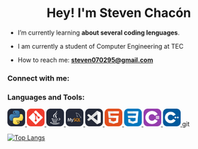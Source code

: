 <h1 align="center">Hey! I'm Steven Chacón</h1>

- I’m currently learning **about several coding lenguages**.

- I am currently a student of Computer Engineering at TEC

- How to reach me: **steven070295@gmail.com**

<h3 align="left">Connect with me:</h3>

<h3 align="left">Languages and Tools:</h3>

<p align="left">  

<!-- Python -->
<a href="https://www.python.org" target="_blank" rel="noreferrer"> 
  <img src="https://github.com/tandpfun/skill-icons/blob/main/icons/Python-Dark.svg" alt="python" width="40" height="40"/>
</a>

<!-- Git -->
<a href="https://git-scm.com/" target="_blank" rel="noreferrer"> 
  <img src="https://github.com/tandpfun/skill-icons/blob/main/icons/Git.svg" alt="git" width="40" height="40"/>
</a>

<!-- Java -->
<a href="https://www.java.com" target="_blank" rel="noreferrer"> 
  <img src="https://github.com/tandpfun/skill-icons/blob/main/icons/Java-Dark.svg" alt="java" width="40" height="40"/>
</a>

<!-- MySQL -->
<a href="https://www.mysql.com/" target="_blank" rel="noreferrer"> 
  <img src="https://github.com/tandpfun/skill-icons/blob/main/icons/MySQL-Dark.svg" alt="mysql" width="40" height="40"/>
</a>

<!-- VSCode -->
<a href="https://code.visualstudio.com/" target="_blank" rel="noreferrer"> 
  <img src="https://github.com/tandpfun/skill-icons/blob/main/icons/VSCode-Dark.svg" alt="vscode" width="40" height="40"/>
</a>

<!-- HTML -->
<a href="https://www.w3schools.com/html/" target="_blank" rel="noreferrer"> 
  <img src="https://github.com/tandpfun/skill-icons/blob/main/icons/HTML.svg" alt="html5" width="40" height="40"/>
</a>

<!-- CSS -->
<a href="https://www.w3schools.com/css/" target="_blank" rel="noreferrer"> 
  <img src="https://github.com/tandpfun/skill-icons/blob/main/icons/CSS.svg" alt="css3" width="40" height="40"/>
</a>

<!-- C# -->
<a href="https://www.w3schools.com/cs/" target="_blank" rel="noreferrer"> 
  <img src="https://github.com/tandpfun/skill-icons/blob/main/icons/CS.svg" alt="csharp" width="40" height="40"/>
</a>

<!-- C++ -->
<a href="https://www.w3schools.com/cpp/" target="_blank" rel="noreferrer"> 
  <img src="https://github.com/tandpfun/skill-icons/blob/main/icons/CPP.svg" alt="cplusplus" width="40" height="40"/>
</a>git

[![Top Langs](https://github-readme-stats.vercel.app/api/top-langs/?username=Stevennnncz&layout=donut&show_icons=true&theme=dark&hide_border=true&center=true)](https://github.com/anuraghazra/github-readme-stats)


